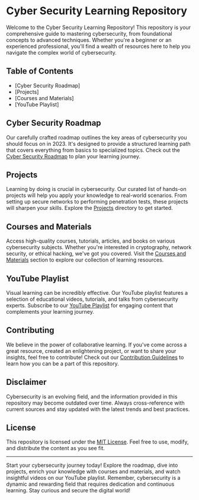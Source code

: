 # Cyber Security Learning Repository

Welcome to the Cyber Security Learning Repository! This repository is your comprehensive guide to mastering cybersecurity, from foundational concepts to advanced techniques. Whether you're a beginner or an experienced professional, you'll find a wealth of resources here to help you navigate the complex world of cybersecurity.

## Table of Contents

- [Cyber Security Roadmap]
- [Projects]
- [Courses and Materials]
- [YouTube Playlist]

## Cyber Security Roadmap

Our carefully crafted roadmap outlines the key areas of cybersecurity you should focus on in 2023. It's designed to provide a structured learning path that covers everything from basics to specialized topics. Check out the [Cyber Security Roadmap](Roadmap.md) to plan your learning journey.

## Projects

Learning by doing is crucial in cybersecurity. Our curated list of hands-on projects will help you apply your knowledge to real-world scenarios. From setting up secure networks to performing penetration tests, these projects will sharpen your skills. Explore the [Projects](Projects/) directory to get started.

## Courses and Materials

Access high-quality courses, tutorials, articles, and books on various cybersecurity subjects. Whether you're interested in cryptography, network security, or ethical hacking, we've got you covered. Visit the [Courses and Materials](Materials/) section to explore our collection of learning resources.

## YouTube Playlist

Visual learning can be incredibly effective. Our YouTube playlist features a selection of educational videos, tutorials, and talks from cybersecurity experts. Subscribe to our [YouTube Playlist](https://www.youtube.com/playlist?list=yourplaylistid) for engaging content that complements your learning journey.

## Contributing

We believe in the power of collaborative learning. If you've come across a great resource, created an enlightening project, or want to share your insights, feel free to contribute! Check out our [Contribution Guidelines](CONTRIBUTING.md) to learn how you can be a part of this repository.

## Disclaimer

Cybersecurity is an evolving field, and the information provided in this repository may become outdated over time. Always cross-reference with current sources and stay updated with the latest trends and best practices.

## License

This repository is licensed under the [MIT License](LICENSE). Feel free to use, modify, and distribute the content as you see fit.

---

Start your cybersecurity journey today! Explore the roadmap, dive into projects, enrich your knowledge with courses and materials, and watch insightful videos on our YouTube playlist. Remember, cybersecurity is a dynamic and rewarding field that requires dedication and continuous learning. Stay curious and secure the digital world!

